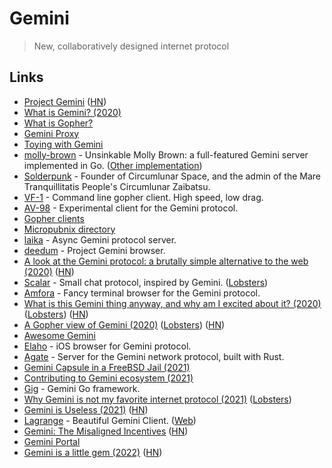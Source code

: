 # Gemini

> New, collaboratively designed internet protocol

## Links

- [Project Gemini](https://gemini.circumlunar.space/) ([HN](https://news.ycombinator.com/item?id=23042424))
- [What is Gemini? (2020)](https://www.youtube.com/watch?v=DoEI6VzybDk)
- [What is Gopher?](https://www.youtube.com/watch?v=QGCSYyH2r6k)
- [Gemini Proxy](https://proxy.vulpes.one/gemini/gemini.circumlunar.space/)
- [Toying with Gemini](https://andregarzia.com/2020/05/toying-with-gemini.html)
- [molly-brown](https://tildegit.org/solderpunk/molly-brown) - Unsinkable Molly Brown: a full-featured Gemini server implemented in Go. ([Other implementation](https://github.com/jackdoe/net-gemini))
- [Solderpunk](https://www.circumlunar.space/~solderpunk/) - Founder of Circumlunar Space, and the admin of the Mare Tranquillitatis People's Circumlunar Zaibatsu.
- [VF-1](https://github.com/solderpunk/VF-1) - Command line gopher client. High speed, low drag.
- [AV-98](https://tildegit.org/solderpunk/AV-98) - Experimental client for the Gemini protocol.
- [Gopher clients](https://www.circumlunar.space/~solderpunk/clients.html)
- [Micropubnix directory](https://www.circumlunar.space/~solderpunk/micropubnix.html)
- [laika](https://github.com/gbmor/laika) - Async Gemini protocol server.
- [deedum](https://github.com/snoe/deedum) - Project Gemini browser.
- [A look at the Gemini protocol: a brutally simple alternative to the web (2020)](https://toffelblog.xyz/blog/gemini-overview/) ([HN](https://news.ycombinator.com/item?id=23730408))
- [Scalar](https://sr.ht/~icefox/scalar/) - Small chat protocol, inspired by Gemini. ([Lobsters](https://lobste.rs/s/gnd8bc/scalar_small_chat_protocol_inspired_by))
- [Amfora](https://github.com/makeworld-the-better-one/amfora) - Fancy terminal browser for the Gemini protocol.
- [What is this Gemini thing anyway, and why am I excited about it? (2020)](https://drewdevault.com/2020/11/01/What-is-Gemini-anyway.html) ([Lobsters](https://lobste.rs/s/ivryqt/what_is_this_gemini_thing_anyway_why_am_i)) ([HN](https://news.ycombinator.com/item?id=28600436))
- [A Gopher view of Gemini (2020)](https://oldvcr.blogspot.com/2020/11/a-gopher-view-of-gemini.html) ([Lobsters](https://lobste.rs/s/88qncl/gopher_view_gemini)) ([HN](https://news.ycombinator.com/item?id=25005307))
- [Awesome Gemini](https://github.com/kr1sp1n/awesome-gemini)
- [Elaho](https://github.com/pitr/gemini-ios) - iOS browser for Gemini protocol.
- [Agate](https://github.com/mbrubeck/agate) - Server for the Gemini network protocol, built with Rust.
- [Gemini Capsule in a FreeBSD Jail (2021)](https://www.ecliptik.com/Gemini-Capsule-in-a-FreeBSD-Jail/)
- [Contributing to Gemini ecosystem (2021)](https://pitr.ca/2021-05-29-gemini-ecosystem)
- [Gig](https://github.com/pitr/gig) - Gemini Go framework.
- [Why Gemini is not my favorite internet protocol (2021)](https://gerikson.com/blog/comm/Why-u-no-gemini.html) ([Lobsters](https://lobste.rs/s/vhlagb/why_gemini_is_not_my_favorite_internet))
- [Gemini is Useless (2021)](https://alex.flounder.online/gemlog/2021-01-08-useless.gmi) ([HN](https://news.ycombinator.com/item?id=27490769))
- [Lagrange](https://github.com/skyjake/lagrange) - Beautiful Gemini Client. ([Web](https://gmi.skyjake.fi/lagrange/))
- [Gemini: The Misaligned Incentives](https://gerikson.com/blog/comm/Gemini-misaligned-incentives.html) ([HN](https://news.ycombinator.com/item?id=28688232))
- [Gemini Portal](https://portal.mozz.us/gemini/gemini.circumlunar.space/)
- [Gemini is a little gem (2022)](https://andregarzia.com/2022/01/gemini-is-a-little-gem.html) ([HN](https://news.ycombinator.com/item?id=30072085))
